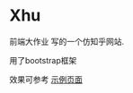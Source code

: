 # Xhu
<p>前端大作业 写的一个仿知乎网站.</p>
<p>用了bootstrap框架</p>
效果可参考 <a href="https://wookaihai.github.io/Xhu/">示例页面</a>
